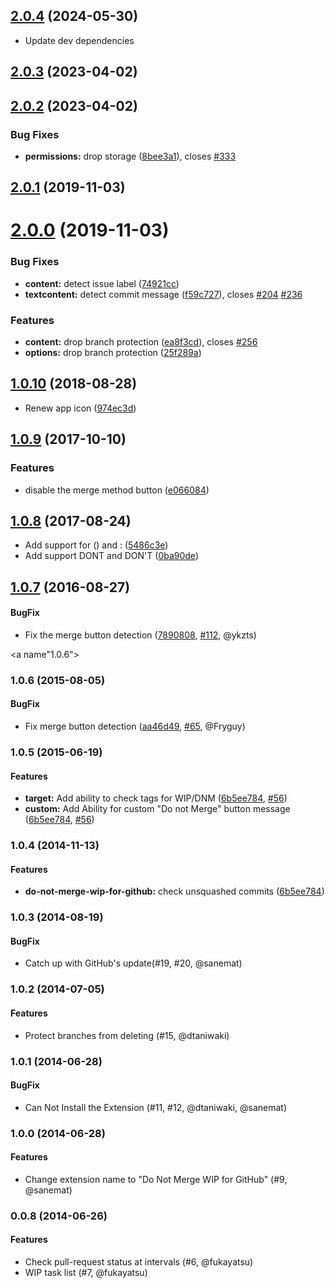 ## [2.0.4](https://github.com/sanemat/do-not-merge-wip-for-github/compare/v2.0.3...v2.0.4) (2024-05-30)

* Update dev dependencies

## [2.0.3](https://github.com/sanemat/do-not-merge-wip-for-github/compare/v2.0.2...v2.0.3) (2023-04-02)



## [2.0.2](https://github.com/sanemat/do-not-merge-wip-for-github/compare/v2.0.1...v2.0.2) (2023-04-02)


### Bug Fixes

* **permissions:** drop storage ([8bee3a1](https://github.com/sanemat/do-not-merge-wip-for-github/commit/8bee3a13e69e64a86bb425d1cfc402cf92edeaa6)), closes [#333](https://github.com/sanemat/do-not-merge-wip-for-github/issues/333)



## [2.0.1](https://github.com/sanemat/do-not-merge-wip-for-github/compare/v2.0.0...v2.0.1) (2019-11-03)



# [2.0.0](https://github.com/sanemat/do-not-merge-wip-for-github/compare/v1.0.10...v2.0.0) (2019-11-03)


### Bug Fixes

* **content:** detect issue label ([74921cc](https://github.com/sanemat/do-not-merge-wip-for-github/commit/74921cc3ec9e6a4f8baa911832cf41d93b5526d2))
* **textcontent:** detect commit message ([f59c727](https://github.com/sanemat/do-not-merge-wip-for-github/commit/f59c7278dfe632a987b999308624754655109906)), closes [#204](https://github.com/sanemat/do-not-merge-wip-for-github/issues/204) [#236](https://github.com/sanemat/do-not-merge-wip-for-github/issues/236)


### Features

* **content:** drop branch protection ([ea8f3cd](https://github.com/sanemat/do-not-merge-wip-for-github/commit/ea8f3cd181e6a47819bbe1ba50135369c54852a1)), closes [#256](https://github.com/sanemat/do-not-merge-wip-for-github/issues/256)
* **options:** drop branch protection ([25f289a](https://github.com/sanemat/do-not-merge-wip-for-github/commit/25f289a74855c7e09f76922264ee8e69f110f42a))



<a name="1.0.10"></a>
## [1.0.10](https://github.com/sanemat/do-not-merge-wip-for-github/compare/v1.0.9...v1.0.10) (2018-08-28)

* Renew app icon ([974ec3d](https://github.com/sanemat/do-not-merge-wip-for-github/commit/974ec3df418631f68a1d2f443053b861367fbcc0))

<a name="1.0.9"></a>
## [1.0.9](https://github.com/sanemat/do-not-merge-wip-for-github/compare/v1.0.8...v1.0.9) (2017-10-10)


### Features

* disable the merge method button ([e066084](https://github.com/sanemat/do-not-merge-wip-for-github/commit/e066084))



<a name="1.0.8"></a>
## [1.0.8](https://github.com/sanemat/do-not-merge-wip-for-github/compare/v1.0.7...v1.0.8) (2017-08-24)

* Add support for () and : ([5486c3e](https://github.com/sanemat/do-not-merge-wip-for-github/commit/5486c3ebd85f848d71f4593c1431d394cc797921))
* Add support DONT and DON'T ([0ba90de](https://github.com/sanemat/do-not-merge-wip-for-github/commit/0ba90de6aa02c72f29a4cd95fb7442abb989d2d4))


<a name="1.0.7"></a>
## [1.0.7](https://github.com/sanemat/do-not-merge-wip-for-github/compare/v1.0.6...v1.0.7) (2016-08-27)

#### BugFix

* Fix the merge button detection ([7890808](https://github.com/sanemat/do-not-merge-wip-for-github/commit/78908089eaddc0d753eeef110cbae1532b1b0a09), [#112](https://github.com/sanemat/do-not-merge-wip-for-github/pull/112), @ykzts)


<a name"1.0.6"></a>
### 1.0.6 (2015-08-05)


#### BugFix

* Fix merge button detection ([aa46d49](https://github.com/sanemat/do-not-merge-wip-for-github/commit/aa46d496778e11de777eecabbed9733e009716bc), [#65](https://github.com/sanemat/do-not-merge-wip-for-github/pull/65), @Fryguy)


<a name="1.0.5"></a>
### 1.0.5 (2015-06-19)

#### Features

* **target:** Add ability to check tags for WIP/DNM ([6b5ee784](https://github.com/sanemat/do-not-merge-wip-for-github/commit/2d0508c0b22886904347a949a015a991f559dbcb), [#56](https://github.com/sanemat/do-not-merge-wip-for-github/pull/56))
* **custom:** Add Ability for custom "Do not Merge" button message ([6b5ee784](https://github.com/sanemat/do-not-merge-wip-for-github/commit/2d0508c0b22886904347a949a015a991f559dbcb), [#56](https://github.com/sanemat/do-not-merge-wip-for-github/pull/56))

<a name="1.0.4"></a>
### 1.0.4 (2014-11-13)


#### Features

* **do-not-merge-wip-for-github:** check unsquashed commits ([6b5ee784](https://github.com/sanemat/do-not-merge-wip-for-github/commit/6b5ee784bf621651ee72d9431fbed2068c3a2e8f))


### 1.0.3 (2014-08-19)

#### BugFix

* Catch up with GitHub's update(#19, #20, @sanemat)

### 1.0.2 (2014-07-05)

#### Features

* Protect branches from deleting (#15, @dtaniwaki)

### 1.0.1 (2014-06-28)

#### BugFix

* Can Not Install the Extension (#11, #12, @dtaniwaki, @sanemat)

### 1.0.0 (2014-06-28)

#### Features

* Change extension name to "Do Not Merge WIP for GitHub" (#9, @sanemat)

### 0.0.8 (2014-06-26)

#### Features

* Check pull-request status at intervals (#6, @fukayatsu)
* WIP task list (#7, @fukayatsu)
